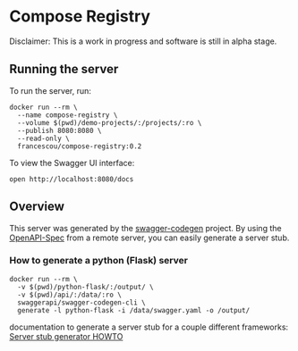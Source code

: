 Compose Registry
===

Disclaimer: This is a work in progress and software is still in alpha stage.

## Running the server
To run the server, run:

```
docker run --rm \
  --name compose-registry \
  --volume $(pwd)/demo-projects/:/projects/:ro \
  --publish 8080:8080 \
  --read-only \
  francescou/compose-registry:0.2
```

To view the Swagger UI interface:

```
open http://localhost:8080/docs
```

## Overview
This server was generated by the [swagger-codegen](https://github.com/swagger-api/swagger-codegen) project.  By using the [OpenAPI-Spec](https://github.com/OAI/OpenAPI-Specification) from a remote server, you can easily generate a server stub.

### How to generate a python (Flask) server

```
docker run --rm \
  -v $(pwd)/python-flask/:/output/ \
  -v $(pwd)/api/:/data/:ro \
  swaggerapi/swagger-codegen-cli \
  generate -l python-flask -i /data/swagger.yaml -o /output/
```

documentation to generate a server stub for a couple different frameworks: [Server stub generator HOWTO](https://github.com/swagger-api/swagger-codegen/wiki/Server-stub-generator-HOWTO)
